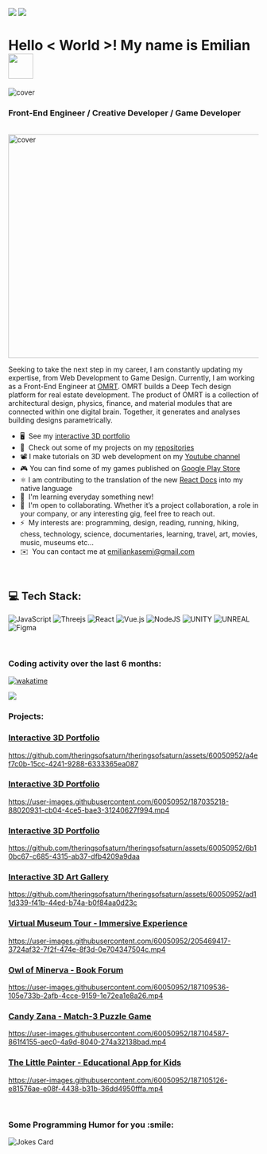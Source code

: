 <p align='left'>
    <img src="https://komarev.com/ghpvc/?username=your-github-username&color=blue">
    <a href="https://www.youtube.com/channel/UCMhhk4PwFN5brZJks8Nr4aQ?sub_confirmation=1">
        <img src="https://img.shields.io/youtube/channel/subscribers/UCMhhk4PwFN5brZJks8Nr4aQ?style=social">
    </a>
</p>



<h1> Hello < World >! My name is Emilian <img src = "https://raw.githubusercontent.com/rahulbanerjee26/githubProfileReadmeGenerator/main/gifs/wave.gif" width = 50px height='50px'> </h1>


<img src="https://user-images.githubusercontent.com/74038190/212284158-e840e285-664b-44d7-b79b-e264b5e54825.gif" alt="cover" />


<h3> Front-End Engineer / Creative Developer / Game Developer </h3>

</br>

<img width="800" height="450" src="https://user-images.githubusercontent.com/74038190/225813708-98b745f2-7d22-48cf-9150-083f1b00d6c9.gif" alt="cover" />

</br>

Seeking to take the next step in my career, I am constantly updating my expertise, from Web Development to Game Design. Currently, I am working as a Front-End Engineer at [OMRT](https://www.omrt.tech/). OMRT builds a Deep Tech design platform for real estate development. The product of OMRT is a collection of architectural design, physics, finance, and material modules that are connected within one digital brain. Together, it generates and analyses building designs parametrically.

*   🖥️  See my [interactive 3D portfolio](https://emilian-kasemi-portfolio.netlify.app/)
*   🚀  Check out some of my projects on my [repositories](https://github.com/theringsofsaturn?tab=repositories)
*   📽   I make tutorials on 3D web development on my [Youtube channel](https://www.youtube.com/channel/UCMhhk4PwFN5brZJks8Nr4aQ)
*   🎮  You can find some of my games published on [Google Play Store](https://play.google.com/store/apps/dev?id=6201646843189478498)
*   ⚛   I am contributing to the translation of the new [React Docs](https://beta.reactjs.org/) into my native language
*   🧠  I'm learning everyday something new!
*   🤝  I'm open to collaborating. Whether it’s a project collaboration, a role in your company, or any interesting gig, feel free to reach out.
*   ⚡  My interests are: programming, design, reading, running, hiking, chess, technology, science, documentaries, learning, travel, art, movies, music, museums etc...
*   ✉️  You can contact me at [emiliankasemi@gmail.com](mailto:emiliankasemi@gmail.com)

<br>

<h2> 💻 Tech Stack: </h2> 

![JavaScript](https://img.shields.io/badge/javascript-%23323330.svg?style=for-the-badge&logo=javascript&logoColor=%23F7DF1E) 
![Threejs](https://img.shields.io/badge/threejs-black?style=for-the-badge&logo=three.js&logoColor=white) 
![React](https://img.shields.io/badge/react-%2320232a.svg?style=for-the-badge&logo=react&logoColor=%2361DAFB) 
![Vue.js](https://img.shields.io/badge/vuejs-%2335495e.svg?style=for-the-badge&logo=vuedotjs&logoColor=%234FC08D)
![NodeJS](https://img.shields.io/badge/node.js-6DA55F?style=for-the-badge&logo=node.js&logoColor=white) 
![UNITY](https://img.shields.io/badge/Unity-%2320232a.svg?style=for-the-badge&logo=unity&logoColor=white) 
![UNREAL](https://img.shields.io/badge/unreal-%2320232a.svg?style=for-the-badge&logo=unreal-engine&logoColor=white) 
![Figma](https://img.shields.io/badge/figma-%23F24E1E.svg?style=for-the-badge&logo=figma&logoColor=white) 



<br>

<h3> Coding activity over the last 6 months: </h3> 


[![wakatime](https://wakatime.com/badge/user/02c4c477-aaa4-4ea3-8e40-e36eaad16757.svg)](https://wakatime.com/@02c4c477-aaa4-4ea3-8e40-e36eaad16757)


<img align="center" src="https://wakatime.com/share/@the_rings_of_saturn/0fbfd90e-17b1-4494-8550-c4fa49a51977.svg"/>

<br>
      
<h3> Projects: </h3>

### <a href="https://youtu.be/mJRuHhKJ2cs?si=uPinTrSn-Ql1h5RR" target="_blank">Interactive 3D Portfolio</a>
https://github.com/theringsofsaturn/theringsofsaturn/assets/60050952/a4ef7c0b-15cc-4241-9288-6333365ea087

### <a href="https://youtu.be/1VhLCF3CBSk" target="_blank">Interactive 3D Portfolio</a>
https://user-images.githubusercontent.com/60050952/187035218-88020931-cb04-4ce5-bae3-31240627f994.mp4

### <a href="emilian-kasemi-portfolio2.netlify.app" target="_blank">Interactive 3D Portfolio</a>
https://github.com/theringsofsaturn/theringsofsaturn/assets/60050952/6b10bc67-c685-4315-ab37-dfb4209a9daa

### <a href="https://youtu.be/_AUAXlMBXyc?si=P0lt4XxHTguoHSpP" target="_blank">Interactive 3D Art Gallery</a>
https://github.com/theringsofsaturn/theringsofsaturn/assets/60050952/ad11d339-f41b-44ed-b74a-b0f84aa0d23c

### <a href="https://youtu.be/8oQC0ICNtL0" target="_blank">Virtual Museum Tour - Immersive Experience</a>
https://user-images.githubusercontent.com/60050952/205469417-3724af32-7f2f-474e-8f3d-0e704347504c.mp4

### <a href="https://www.youtube.com/watch?v=27qO-NUYRzU" target="_blank">Owl of Minerva - Book Forum</a>
https://user-images.githubusercontent.com/60050952/187109536-105e733b-2afb-4cce-9159-1e72ea1e8a26.mp4

### <a href="https://play.google.com/store/apps/details?id=com.emiliankasemi.candyzana" target="_blank">Candy Zana - Match-3 Puzzle Game</a>
https://user-images.githubusercontent.com/60050952/187104587-861f4155-aec0-4a9d-8040-274a32138bad.mp4

### <a href="https://play.google.com/store/apps/details?id=com.emiliankasemi.piktorivogel" target="_blank">The Little Painter - Educational App for Kids</a>
https://user-images.githubusercontent.com/60050952/187105126-e81576ae-e08f-4438-b31b-36dd4950fffa.mp4

<br>

<h3> Some Programming Humor for you :smile: </h3> 

![Jokes Card](https://readme-jokes.vercel.app/api?theme=dark)

<br>
